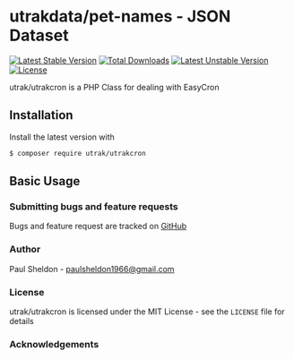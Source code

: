 # utrakdata/pet-names - JSON Dataset

[![Latest Stable Version](https://poser.pugx.org/utrak/utrakcron/v/stable)](https://packagist.org/packages/utrak/utrakcron)
[![Total Downloads](https://poser.pugx.org/utrak/utrakcron/downloads)](https://packagist.org/packages/utrak/utrakcron)
[![Latest Unstable Version](https://poser.pugx.org/utrak/utrakcron/v/unstable)](https://packagist.org/packages/utrak/utrakcron)
[![License](https://poser.pugx.org/utrak/utrakcron/license)](https://packagist.org/packages/utrak/utrakcron)



utrak/utrakcron is a PHP Class for dealing with EasyCron 

## Installation

Install the latest version with

```bash
$ composer require utrak/utrakcron
```

## Basic Usage


### Submitting bugs and feature requests

Bugs and feature request are tracked on [GitHub](https://github.com/paulsheldon/utrakcron/issues)


### Author

Paul Sheldon - <paulsheldon1966@gmail.com> <br />

### License

utrak/utrakcron is licensed under the MIT License - see the `LICENSE` file for details

### Acknowledgements

